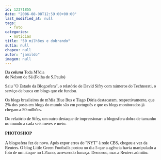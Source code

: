 ```yaml
---
id: 12371855
date: "2006-08-08T12:59:00+00:00"
last_modified_at: null
tags:
  - foto
categories:
  - noticias
title: "50 milhões e dobrando"
sutia: null
chapeu: null
autor: "jamildo"
imagem: null
---
```

<p><span style="font-family: ';"><span style="font-family: Verdana;">Da <strong><em>coluna</em></strong> Toda M?dia<br /></span></span><span style="font-family: ';"><span style="font-family: Verdana;">de Nelson de S&aacute; (Folha de S.Paulo)<br /></span></span></p>
<p><span style="font-family: Verdana;">Saiu "O Estado da Blogosfera", o relat&oacute;rio de David Sifry com n&uacute;meros do Technorati, o servi&ccedil;o de busca em blogs que ele fundou. </span></p>
<p><span style="font-family: Verdana;">Os blogs brasileiros de m?dia Blue Bus e Tiago D&oacute;ria destacaram, respectivamente, que 2% dos posts em blogs do mundo s&atilde;o em portugu&ecirc;s e que os blogs monitorados j&aacute; chegam a 50 milh&otilde;es. </span></p>
<p><span style="font-family: Verdana;">Do relat&oacute;rio de Sifry, um outro destaque de impressionar: a blogosfera dobra de tamanho no mundo a cada seis meses e meio.<br /><br /></span><span style="font-family: Verdana;"><strong>PHOTOSHOP<br /></strong><br />A</span><span style="font-family: Verdana;">&nbsp;blogosfera fez de novo. Ap&oacute;s expor erros do "NYT" &agrave; rede CBS, chegou a vez da Reuters. O blog Little Green Footballs postou no dia 5 que a ag&ecirc;ncia havia manipulado a foto de um ataque no L?bano, acrescendo fuma&ccedil;a. Demorou, mas a Reuters admitiu.</span></p>
